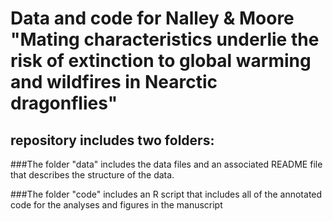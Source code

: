 # Data and code for Nalley &amp; Moore "Mating characteristics underlie the risk of extinction to global warming and wildfires in Nearctic dragonflies"


## repository includes two folders: 

###The folder "data" includes the data files and an associated README file that describes the structure of the data. 

###The folder "code" includes an R script that includes all of the annotated code for the analyses and figures in the manuscript

